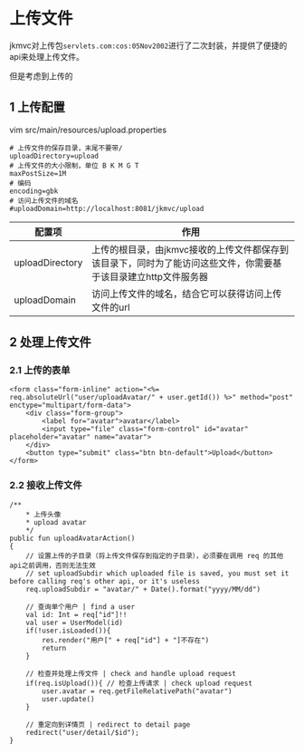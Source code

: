 # 上传文件

jkmvc对上传包`servlets.com:cos:05Nov2002`进行了二次封装，并提供了便捷的api来处理上传文件。

但是考虑到上传的

## 1 上传配置

vim src/main/resources/upload.properties

```
# 上传文件的保存目录，末尾不要带/
uploadDirectory=upload
# 上传文件的大小限制，单位 B K M G T
maxPostSize=1M
# 编码
encoding=gbk
# 访问上传文件的域名
#uploadDomain=http://localhost:8081/jkmvc/upload
```

配置项 | 作用
--- | ---
uploadDirectory | 上传的根目录，由jkmvc接收的上传文件都保存到该目录下，同时为了能访问这些文件，你需要基于该目录建立http文件服务器
uploadDomain | 访问上传文件的域名，结合它可以获得访问上传文件的url

## 2 处理上传文件

### 2.1 上传的表单

```
<form class="form-inline" action="<%= req.absoluteUrl("user/uploadAvatar/" + user.getId()) %>" method="post" enctype="multipart/form-data">
    <div class="form-group">
        <label for="avatar">avatar</label>
        <input type="file" class="form-control" id="avatar" placeholder="avatar" name="avatar">
    </div>
    <button type="submit" class="btn btn-default">Upload</button>
</form>
```

### 2.2 接收上传文件

```
/**
    * 上传头像
    * upload avatar
    */
public fun uploadAvatarAction()
{
    // 设置上传的子目录（将上传文件保存到指定的子目录），必须要在调用 req 的其他api之前调用，否则无法生效
    // set uploadSubdir which uploaded file is saved, you must set it before calling req's other api, or it's useless
    req.uploadSubdir = "avatar/" + Date().format("yyyy/MM/dd")

    // 查询单个用户 | find a user
    val id: Int = req["id"]!!
    val user = UserModel(id)
    if(!user.isLoaded()){
        res.render("用户[" + req["id"] + "]不存在")
        return
    }

    // 检查并处理上传文件 | check and handle upload request
    if(req.isUpload()){ // 检查上传请求 | check upload request
        user.avatar = req.getFileRelativePath("avatar")
        user.update()
    }

    // 重定向到详情页 | redirect to detail page
    redirect("user/detail/$id");
}
```